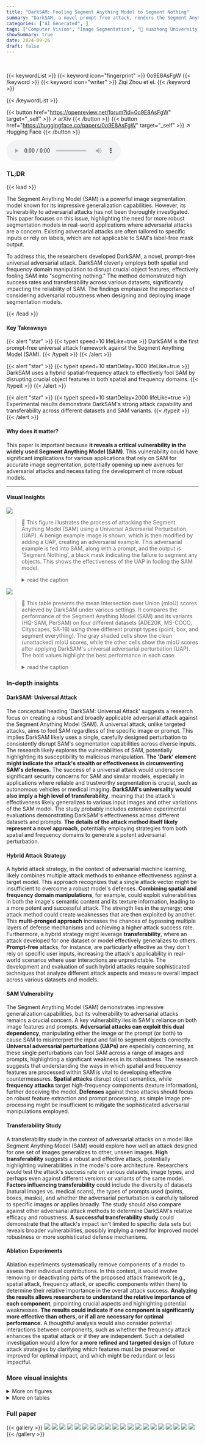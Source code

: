 ```yaml
---
title: "DarkSAM: Fooling Segment Anything Model to Segment Nothing"
summary: "DarkSAM, a novel prompt-free attack, renders the Segment Anything Model incapable of segmenting objects across diverse images, highlighting its vulnerability to universal adversarial perturbations."
categories: ["AI Generated", ]
tags: ["Computer Vision", "Image Segmentation", "🏢 Huazhong University of Science and Technology",]
showSummary: true
date: 2024-09-26
draft: false
---
```


<br>

{{< keywordList >}}
{{< keyword icon="fingerprint" >}} 0o9E8AsFgW {{< /keyword >}}
{{< keyword icon="writer" >}} Ziqi Zhou et el. {{< /keyword >}}
 
{{< /keywordList >}}

{{< button href="https://openreview.net/forum?id=0o9E8AsFgW" target="_self" >}}
↗ arXiv
{{< /button >}}
{{< button href="https://huggingface.co/papers/0o9E8AsFgW" target="_self" >}}
↗ Hugging Face
{{< /button >}}



<audio controls>
    <source src="https://ai-paper-reviewer.com/0o9E8AsFgW/podcast.wav" type="audio/wav">
    Your browser does not support the audio element.
</audio>


### TL;DR


{{< lead >}}

The Segment Anything Model (SAM) is a powerful image segmentation model known for its impressive generalization capabilities. However, its vulnerability to adversarial attacks has not been thoroughly investigated.  This paper focuses on this issue, highlighting the need for more robust segmentation models in real-world applications where adversarial attacks are a concern.  Existing adversarial attacks are often tailored to specific inputs or rely on labels, which are not applicable to SAM's label-free mask output.



To address this, the researchers developed DarkSAM, a novel, prompt-free universal adversarial attack.  DarkSAM cleverly employs both spatial and frequency domain manipulation to disrupt crucial object features, effectively fooling SAM into "segmenting nothing." The method demonstrated high success rates and transferability across various datasets, significantly impacting the reliability of SAM.  The findings emphasize the importance of considering adversarial robustness when designing and deploying image segmentation models.

{{< /lead >}}


#### Key Takeaways

{{< alert "star" >}}
{{< typeit speed=10 lifeLike=true >}} DarkSAM is the first prompt-free universal attack framework against the Segment Anything Model (SAM). {{< /typeit >}}
{{< /alert >}}

{{< alert "star" >}}
{{< typeit speed=10 startDelay=1000 lifeLike=true >}} DarkSAM uses a hybrid spatial-frequency attack to effectively fool SAM by disrupting crucial object features in both spatial and frequency domains. {{< /typeit >}}
{{< /alert >}}

{{< alert "star" >}}
{{< typeit speed=10 startDelay=2000 lifeLike=true >}} Experimental results demonstrate DarkSAM's strong attack capability and transferability across different datasets and SAM variants. {{< /typeit >}}
{{< /alert >}}

#### Why does it matter?
This paper is important because **it reveals a critical vulnerability in the widely used Segment Anything Model (SAM)**.  This vulnerability could have significant implications for various applications that rely on SAM for accurate image segmentation, potentially opening up new avenues for adversarial attacks and necessitating the development of more robust models.

------
#### Visual Insights



![](https://ai-paper-reviewer.com/0o9E8AsFgW/figures_1_1.jpg)

> 🔼 This figure illustrates the process of attacking the Segment Anything Model (SAM) using a Universal Adversarial Perturbation (UAP).  A benign example image is shown, which is then modified by adding a UAP, creating an adversarial example. This adversarial example is fed into SAM, along with a prompt, and the output is 'Segment Nothing', a black mask indicating the failure to segment any objects. This shows the effectiveness of the UAP in fooling the SAM model.
> <details>
> <summary>read the caption</summary>
> Figure 1: Illustration of fooling SAM using UAP
> </details>





![](https://ai-paper-reviewer.com/0o9E8AsFgW/tables_6_1.jpg)

> 🔼 This table presents the mean Intersection over Union (mIoU) scores achieved by DarkSAM under various settings.  It compares the performance of the Segment Anything Model (SAM) and its variants (HQ-SAM, PerSAM) on four different datasets (ADE20K, MS-COCO, Cityscapes, SA-1B) using three different prompt types (point, box, and segment everything).  The gray shaded cells show the clean (unattacked) mIoU scores, while the other cells show the mIoU scores after applying DarkSAM's universal adversarial perturbation (UAP). The bold values highlight the best performance in each case.
> <details>
> <summary>read the caption</summary>
> Table 1: The mIoU (%) of DarkSAM under different settings. Values covered by gray denote the clean mIoU, others denote adversarial mIoU. ADE20K, MS-COCO, CITYSCAPES abbreviated as ADE, COCO, CITY, respectively. Bolded values indicate the best results.
> </details>





### In-depth insights


#### DarkSAM: Universal Attack
The conceptual heading 'DarkSAM: Universal Attack' suggests a research focus on creating a robust and broadly applicable adversarial attack against the Segment Anything Model (SAM).  A universal attack, unlike targeted attacks, aims to fool SAM regardless of the specific image or prompt.  This implies DarkSAM likely uses a single, carefully designed perturbation to consistently disrupt SAM's segmentation capabilities across diverse inputs. The research likely explores the vulnerabilities of SAM, potentially highlighting its susceptibility to malicious manipulation.  **The 'Dark' element might indicate the attack's stealth or effectiveness in circumventing SAM's defenses.** The success of a universal attack would underscore significant security concerns for SAM and similar models, especially in applications where reliable and trustworthy segmentation is crucial, such as autonomous vehicles or medical imaging. **DarkSAM's universality would also imply a high level of transferability**, meaning that the attack's effectiveness likely generalizes to various input images and other variations of the SAM model.  The study probably includes extensive experimental evaluations demonstrating DarkSAM's effectiveness across different datasets and prompts.  **The details of the attack method itself likely represent a novel approach**, potentially employing strategies from both spatial and frequency domains to generate a potent adversarial perturbation.

#### Hybrid Attack Strategy
A hybrid attack strategy, in the context of adversarial machine learning, likely combines multiple attack methods to enhance effectiveness against a target model.  This approach recognizes that a single attack vector might be insufficient to overcome a robust model's defenses.  **Combining spatial and frequency domain manipulations**, for example, could exploit vulnerabilities in both the image's semantic content and its texture information, leading to a more potent and successful attack. The strength lies in the synergy; one attack method could create weaknesses that are then exploited by another. This **multi-pronged approach** increases the chances of bypassing multiple layers of defense mechanisms and achieving a higher attack success rate.  Furthermore, a hybrid strategy might leverage **transferability**, where an attack developed for one dataset or model effectively generalizes to others.  **Prompt-free** attacks, for instance, are particularly effective as they don't rely on specific user inputs, increasing the attack's applicability in real-world scenarios where user interactions are unpredictable.  The development and evaluation of such hybrid attacks require sophisticated techniques that analyze different attack aspects and measure overall impact across various datasets and models.

#### SAM Vulnerability
The Segment Anything Model (SAM) demonstrates impressive generalization capabilities, but its vulnerability to adversarial attacks remains a crucial concern.  A key vulnerability lies in SAM's reliance on both image features and prompts.  **Adversarial attacks can exploit this dual dependency**, manipulating either the image or the prompt (or both) to cause SAM to misinterpret the input and fail to segment objects correctly.  **Universal adversarial perturbations (UAPs)** are especially concerning, as these single perturbations can fool SAM across a range of images and prompts, highlighting a significant weakness in its robustness.  The research suggests that understanding the ways in which spatial and frequency features are processed within SAM is vital to developing effective countermeasures.  **Spatial attacks** disrupt object semantics, while **frequency attacks** target high-frequency components (texture information), further deceiving the model.  **Defenses** against these attacks should focus on robust feature extraction and prompt processing, as simple image pre-processing might be insufficient to mitigate the sophisticated adversarial manipulations employed.

#### Transferability Study
A transferability study in the context of adversarial attacks on a model like Segment Anything Model (SAM) would explore how well an attack designed for one set of images generalizes to other, unseen images.  **High transferability** suggests a robust and effective attack, potentially highlighting vulnerabilities in the model's core architecture. Researchers would test the attack's success rate on various datasets, image types, and perhaps even against different versions or variants of the same model.  **Factors influencing transferability** could include the diversity of datasets (natural images vs. medical scans), the types of prompts used (points, boxes, masks), and whether the adversarial perturbation is carefully tailored to specific images or applies broadly.  The study should also compare against other adversarial attack methods to determine DarkSAM's relative efficacy and robustness. **A successful transferability study** could demonstrate that the attack's impact isn't limited to specific data sets but reveals broader vulnerabilities, possibly implying a need for improved model robustness or more sophisticated defense mechanisms.

#### Ablation Experiments
Ablation experiments systematically remove components of a model to assess their individual contributions.  In this context, it would involve removing or deactivating parts of the proposed attack framework (e.g., spatial attack, frequency attack, or specific components within them) to determine their relative importance in the overall attack success.  **Analyzing the results allows researchers to understand the relative importance of each component**, pinpointing crucial aspects and highlighting potential weaknesses.  **The results could indicate if one component is significantly more effective than others, or if all are necessary for optimal performance.**  A thoughtful analysis would also consider potential interactions between components, such as whether the frequency attack enhances the spatial attack or if they are independent.  Such a detailed investigation would allow for **a more refined and targeted design** of future attack strategies by clarifying which features must be preserved or improved for optimal impact, and which might be redundant or less impactful.


### More visual insights

<details>
<summary>More on figures
</summary>


![](https://ai-paper-reviewer.com/0o9E8AsFgW/figures_3_1.jpg)

> 🔼 This figure illustrates the shadow target strategy used in DarkSAM.  It shows how multiple prompts are used on benign example images to obtain multiple segmentation masks from SAM. These individual masks are then merged to create a single 'blueprint' mask that represents the key semantic features of the image. This blueprint mask is then used as the attack target for generating the universal adversarial perturbation (UAP). This addresses the challenge of dealing with varying inputs (both images and prompts) in the prompt-guided image segmentation model SAM by creating a stable and consistent target for the attack, irrespective of the actual prompt used.
> <details>
> <summary>read the caption</summary>
> Figure 2: Illustration of the proposed shadow target strategy
> </details>



![](https://ai-paper-reviewer.com/0o9E8AsFgW/figures_4_1.jpg)

> 🔼 This figure illustrates the DarkSAM framework, which consists of a spatial attack and a frequency attack. The spatial attack involves semantically decoupling the foreground and background of an image and then scrambling SAM's decision by destroying the features of the foreground and background. The frequency attack enhances the attack effectiveness by distorting the high-frequency components (texture information) of the image while maintaining consistency in their low-frequency components (shape information).  Both attacks use a single UAP to mislead SAM into incorrectly segmenting images, regardless of the prompts.
> <details>
> <summary>read the caption</summary>
> Figure 3: The framework of DarkSAM
> </details>



![](https://ai-paper-reviewer.com/0o9E8AsFgW/figures_7_1.jpg)

> 🔼 This figure shows the qualitative results of applying DarkSAM attacks to the Segment Anything Model (SAM). It compares the segmentation results of benign images with those of adversarial examples created using point and box prompts, under three different prompting modes (point, box, and segment everything). The results are shown for four different datasets: ADE20K, MS-COCO, Cityscapes, and SA-1B. The figure demonstrates how DarkSAM successfully fools SAM into producing incorrect segmentations.
> <details>
> <summary>read the caption</summary>
> Figure 4: Visualizations of SAM segmentation results for adversarial examples across four datasets. The first four columns and the middle four columns display the segmentation results for point and box prompts, respectively. The last three columns show results under the segment everything mode for benign examples, as well as adversarial examples created using point and box prompts, respectively.
> </details>



![](https://ai-paper-reviewer.com/0o9E8AsFgW/figures_8_1.jpg)

> 🔼 This figure illustrates the framework of DarkSAM, a novel prompt-free hybrid spatial-frequency universal adversarial attack against prompt-guided image segmentation models. It shows how DarkSAM works in both the spatial and frequency domains. In the spatial domain, DarkSAM divides the SAM output into foreground and background, then scrambles SAM's decision by destroying the features of both foreground and background. In the frequency domain, it enhances attack effectiveness by distorting the high-frequency components of the image while maintaining consistency in the low-frequency components.  The combined spatial and frequency attacks aim to fool SAM into not segmenting any objects.
> <details>
> <summary>read the caption</summary>
> Figure 3: The framework of DarkSAM
> </details>



![](https://ai-paper-reviewer.com/0o9E8AsFgW/figures_9_1.jpg)

> 🔼 This figure compares the performance of DarkSAM against other UAP methods (UAP, UAPGD, SSP, SegPGD, and Attack-SAM) and various prompt types (point, box, and all).  The visualizations show the segmentation masks generated by SAM for benign and adversarial examples.  The plots in (a) to (e) show the ablation study results, demonstrating the effectiveness of different modules, varying prompt numbers, perturbation budget, and thresholds on the attack performance.
> <details>
> <summary>read the caption</summary>
> Figure 6: Visualizations of the comparison study
> </details>



![](https://ai-paper-reviewer.com/0o9E8AsFgW/figures_14_1.jpg)

> 🔼 This figure shows the qualitative results of the DarkSAM attack against the SAM model on four datasets.  The top row displays the original images with point prompts used for the segmentation. The middle row shows the segmentation masks produced by SAM from the original, unmodified images.  The bottom row shows the segmentation masks produced by SAM after the DarkSAM attack has been applied. The results demonstrate the effectiveness of the DarkSAM attack in preventing the SAM model from correctly segmenting objects in the images across various prompt types.
> <details>
> <summary>read the caption</summary>
> Figure 4: Visualizations of SAM segmentation results for adversarial examples across four datasets. The first four columns and the middle four columns display the segmentation results for point and box prompts, respectively. The last three columns show results under the segment everything mode for benign examples, as well as adversarial examples created using point and box prompts, respectively.
> </details>



![](https://ai-paper-reviewer.com/0o9E8AsFgW/figures_15_1.jpg)

> 🔼 This figure shows the results of applying the Segment Anything Model (SAM) to both benign and adversarial examples from four different datasets.  The top row shows the original images and the bottom two rows show the segmentation masks generated by SAM for the benign images (middle row) and the adversarial images (bottom row) using point and box prompts. The figure demonstrates the effectiveness of DarkSAM in fooling SAM into producing incorrect segmentations.
> <details>
> <summary>read the caption</summary>
> Figure 4: Visualizations of SAM segmentation results for adversarial examples across four datasets. The first four columns and the middle four columns display the segmentation results for point and box prompts, respectively. The last three columns show results under the segment everything mode for benign examples, as well as adversarial examples created using point and box prompts, respectively.
> </details>



![](https://ai-paper-reviewer.com/0o9E8AsFgW/figures_15_2.jpg)

> 🔼 This figure shows the results of applying the SAM model to both benign and adversarial examples from four datasets. It compares the segmentation results obtained using point and box prompts, and also shows the results for the 'segment everything' mode, which is a special prompt that aims to segment the entire image.  The comparison highlights how the adversarial examples are able to fool SAM into producing incorrect segmentation masks, illustrating the effectiveness of the DarkSAM attack.
> <details>
> <summary>read the caption</summary>
> Figure 4: Visualizations of SAM segmentation results for adversarial examples across four datasets. The first four columns and the middle four columns display the segmentation results for point and box prompts, respectively. The last three columns show results under the segment everything mode for benign examples, as well as adversarial examples created using point and box prompts, respectively.
> </details>



![](https://ai-paper-reviewer.com/0o9E8AsFgW/figures_16_1.jpg)

> 🔼 This figure shows a qualitative comparison of SAM's segmentation results on benign and adversarial examples from four different datasets (ADE20K, COCO, Cityscapes, SA-1B).  Three prompt types are used (point, box, and 'segment everything').  The goal is to visually demonstrate DarkSAM's effectiveness in fooling SAM into producing incorrect segmentations regardless of the prompt type.
> <details>
> <summary>read the caption</summary>
> Figure 4: Visualizations of SAM segmentation results for adversarial examples across four datasets. The first four columns and the middle four columns display the segmentation results for point and box prompts, respectively. The last three columns show results under the segment everything mode for benign examples, as well as adversarial examples created using point and box prompts, respectively.
> </details>



![](https://ai-paper-reviewer.com/0o9E8AsFgW/figures_16_2.jpg)

> 🔼 This figure illustrates the DarkSAM framework, which consists of two main attack components: a semantic decoupling-based spatial attack and a texture distortion-based frequency attack.  The spatial attack manipulates the foreground and background features of an image to mislead the SAM model. The frequency attack distorts high-frequency components while preserving low-frequency components, aiming to further confuse the model's segmentation capabilities.  The combined effect of both attacks renders SAM incapable of performing object segmentation across a range of inputs.
> <details>
> <summary>read the caption</summary>
> Figure 3: The framework of DarkSAM
> </details>



![](https://ai-paper-reviewer.com/0o9E8AsFgW/figures_16_3.jpg)

> 🔼 This figure shows a qualitative comparison of SAM's segmentation performance on benign and adversarial examples across four datasets (ADE20K, MS-COCO, Cityscapes, SA-1B) and three prompt types (point, box, and 'segment everything').  The results visually demonstrate the effectiveness of DarkSAM in fooling SAM, causing it to fail to segment the objects in the adversarial examples. The 'segment everything' mode shows how DarkSAM affects the model's ability to segment everything within the image.
> <details>
> <summary>read the caption</summary>
> Figure 4: Visualizations of SAM segmentation results for adversarial examples across four datasets. The first four columns and the middle four columns display the segmentation results for point and box prompts, respectively. The last three columns show results under the segment everything mode for benign examples, as well as adversarial examples created using point and box prompts, respectively.
> </details>



![](https://ai-paper-reviewer.com/0o9E8AsFgW/figures_17_1.jpg)

> 🔼 This figure shows a qualitative comparison of the SAM model's performance on benign and adversarial examples across four datasets (ADE20K, MS-COCO, Cityscapes, SA-1B).  It demonstrates the impact of DarkSAM's attack on SAM's segmentation ability using different types of prompts (point, box, and segment everything). The top row presents the original images with prompts, and the middle and bottom rows show the segmentation results for benign and adversarial images, respectively. The results illustrate how DarkSAM effectively fools the SAM model into generating incorrect segmentations.
> <details>
> <summary>read the caption</summary>
> Figure 4: Visualizations of SAM segmentation results for adversarial examples across four datasets. The first four columns and the middle four columns display the segmentation results for point and box prompts, respectively. The last three columns show results under the segment everything mode for benign examples, as well as adversarial examples created using point and box prompts, respectively.
> </details>



![](https://ai-paper-reviewer.com/0o9E8AsFgW/figures_17_2.jpg)

> 🔼 This figure shows the ablation study results about the effect of random seeds on DarkSAM's performance.  The ASR (Attack Success Rate) is plotted against the number of random seeds used for both point prompts (P2P) and box prompts (B2B).  The results indicate DarkSAM maintains consistent performance regardless of the random seed used.
> <details>
> <summary>read the caption</summary>
> Figure A8: The results (%) of ablation study about random seeds
> </details>



![](https://ai-paper-reviewer.com/0o9E8AsFgW/figures_18_1.jpg)

> 🔼 This figure shows the results of applying the Segment Anything Model (SAM) to both benign and adversarial examples from four different datasets.  It demonstrates the impact of DarkSAM's attack on SAM's ability to segment images under various prompt types (point, box, and 'segment everything').  The visual comparison between benign and adversarial results highlights DarkSAM's effectiveness in causing SAM to fail in object segmentation.
> <details>
> <summary>read the caption</summary>
> Figure 4: Visualizations of SAM segmentation results for adversarial examples across four datasets. The first four columns and the middle four columns display the segmentation results for point and box prompts, respectively. The last three columns show results under the segment everything mode for benign examples, as well as adversarial examples created using point and box prompts, respectively.
> </details>



![](https://ai-paper-reviewer.com/0o9E8AsFgW/figures_19_1.jpg)

> 🔼 This figure shows qualitative results of DarkSAM attack using point prompts on SAM-L (Segment Anything Model with ViT-L backbone) under point prompts.  It presents a comparison between benign examples (correctly segmented by SAM-L) and adversarial examples generated by DarkSAM (incorrectly segmented by SAM-L). The results visualize how DarkSAM successfully fools SAM-L, causing it to produce incorrect segmentation masks across various images. 
> <details>
> <summary>read the caption</summary>
> Figure A1: Qualitative results of the DarkSAM using point prompts on SAM-L under point prompts
> </details>



</details>




<details>
<summary>More on tables
</summary>


![](https://ai-paper-reviewer.com/0o9E8AsFgW/tables_7_1.jpg)
> 🔼 This table presents the results of a study on the transferability of adversarial attacks against the Segment Anything Model (SAM).  It shows the Attack Success Rate (ASR) for different prompt types (point and box) and across different datasets. The ASR indicates how often the adversarial attack successfully prevents SAM from segmenting objects.  The table highlights the ability of a single adversarial perturbation to fool SAM across various prompt types and datasets.
> <details>
> <summary>read the caption</summary>
> Table 2: The ASR (%) of the cross-prompt transferability study on SAM. “BOX → POINT” indicates that adversarial examples created using box are tested in point mode. Others stand the same meaning.
> </details>

![](https://ai-paper-reviewer.com/0o9E8AsFgW/tables_8_1.jpg)
> 🔼 This table compares the attack success rate (ASR) of DarkSAM against other universal adversarial perturbation (UAP) methods and a sample-wise attack method.  The ASR is calculated for four datasets (ADE20K, COCO, Cityscapes, and SA-1B) and two prompt types (point and box).  DarkSAM significantly outperforms all other methods, demonstrating its effectiveness in fooling the Segment Anything Model (SAM). The '*' indicates that the attack method did not work at all.
> <details>
> <summary>read the caption</summary>
> Table 3: The ASR (%) of comparison study
> </details>

![](https://ai-paper-reviewer.com/0o9E8AsFgW/tables_15_1.jpg)
> 🔼 This table presents the mean Intersection over Union (mIoU) results of DarkSAM's attack against MobileSAM, a variant of the Segment Anything Model.  It shows the mIoU for clean images (no attack) and images subjected to DarkSAM's attack, broken down by dataset (ADE20K, MS-COCO, CITYSCAPES, and SA-1B) and whether point or box prompts were used.  Higher values indicate better segmentation performance, with lower values after the attack demonstrating DarkSAM's effectiveness in reducing segmentation accuracy.
> <details>
> <summary>read the caption</summary>
> Table A1: The mIoU (%) of DarkSAM on MobileSAM. Values covered by gray denote the clean mIoU, others denote adversarial mIoU. ADE20K, MS-COCO, CITYSCAPES abbreviated as ADE, COCO, CITY, respectively. Bolded values indicate the best results.
> </details>

![](https://ai-paper-reviewer.com/0o9E8AsFgW/tables_17_1.jpg)
> 🔼 This table presents the Attack Success Rate (ASR) results of a cross-prompt transferability study conducted on the Segment Anything Model (SAM).  The ASR metric quantifies the effectiveness of the DarkSAM attack in preventing SAM from correctly segmenting objects.  The table shows ASR values across four datasets (ADE20K, MS-COCO, CITYSCAPES, and SA-1B) for two prompt types (point and box).  The results demonstrate how well the DarkSAM attack generalizes across different prompts (point prompt used to attack, box prompt used to test and vice versa).
> <details>
> <summary>read the caption</summary>
> Table 2: The ASR (%) of the cross-prompt transferability study on SAM. “BOX → POINT” indicates that adversarial examples created using box are tested in point mode. Others stand the same meaning.
> </details>

</details>




### Full paper

{{< gallery >}}
<img src="https://ai-paper-reviewer.com/0o9E8AsFgW/1.png" class="grid-w50 md:grid-w33 xl:grid-w25" />
<img src="https://ai-paper-reviewer.com/0o9E8AsFgW/2.png" class="grid-w50 md:grid-w33 xl:grid-w25" />
<img src="https://ai-paper-reviewer.com/0o9E8AsFgW/3.png" class="grid-w50 md:grid-w33 xl:grid-w25" />
<img src="https://ai-paper-reviewer.com/0o9E8AsFgW/4.png" class="grid-w50 md:grid-w33 xl:grid-w25" />
<img src="https://ai-paper-reviewer.com/0o9E8AsFgW/5.png" class="grid-w50 md:grid-w33 xl:grid-w25" />
<img src="https://ai-paper-reviewer.com/0o9E8AsFgW/6.png" class="grid-w50 md:grid-w33 xl:grid-w25" />
<img src="https://ai-paper-reviewer.com/0o9E8AsFgW/7.png" class="grid-w50 md:grid-w33 xl:grid-w25" />
<img src="https://ai-paper-reviewer.com/0o9E8AsFgW/8.png" class="grid-w50 md:grid-w33 xl:grid-w25" />
<img src="https://ai-paper-reviewer.com/0o9E8AsFgW/9.png" class="grid-w50 md:grid-w33 xl:grid-w25" />
<img src="https://ai-paper-reviewer.com/0o9E8AsFgW/10.png" class="grid-w50 md:grid-w33 xl:grid-w25" />
<img src="https://ai-paper-reviewer.com/0o9E8AsFgW/11.png" class="grid-w50 md:grid-w33 xl:grid-w25" />
<img src="https://ai-paper-reviewer.com/0o9E8AsFgW/12.png" class="grid-w50 md:grid-w33 xl:grid-w25" />
<img src="https://ai-paper-reviewer.com/0o9E8AsFgW/13.png" class="grid-w50 md:grid-w33 xl:grid-w25" />
<img src="https://ai-paper-reviewer.com/0o9E8AsFgW/14.png" class="grid-w50 md:grid-w33 xl:grid-w25" />
<img src="https://ai-paper-reviewer.com/0o9E8AsFgW/15.png" class="grid-w50 md:grid-w33 xl:grid-w25" />
<img src="https://ai-paper-reviewer.com/0o9E8AsFgW/16.png" class="grid-w50 md:grid-w33 xl:grid-w25" />
<img src="https://ai-paper-reviewer.com/0o9E8AsFgW/17.png" class="grid-w50 md:grid-w33 xl:grid-w25" />
<img src="https://ai-paper-reviewer.com/0o9E8AsFgW/18.png" class="grid-w50 md:grid-w33 xl:grid-w25" />
<img src="https://ai-paper-reviewer.com/0o9E8AsFgW/19.png" class="grid-w50 md:grid-w33 xl:grid-w25" />
<img src="https://ai-paper-reviewer.com/0o9E8AsFgW/20.png" class="grid-w50 md:grid-w33 xl:grid-w25" />
{{< /gallery >}}